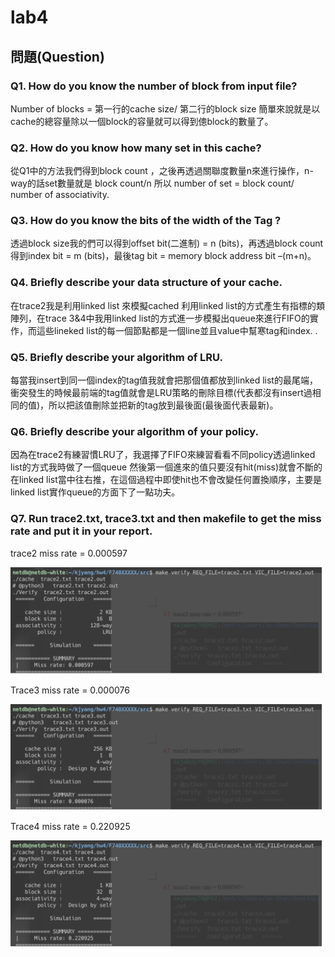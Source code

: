 # lab4
## 問題(Question)
### Q1. How do you know the number of block from input file?
Number of blocks = 第一行的cache size/ 第二行的block size
簡單來說就是以cache的總容量除以一個block的容量就可以得到傯block的數量了。
### Q2. How do you know how many set in this cache?
從Q1中的方法我們得到block count ，之後再透過關聯度數量n來進行操作，n-way的話set數量就是 block count/n
所以 number of set = block count/ number of associativity.
### Q3. How do you know the bits of the width of the Tag ?
透過block size我的們可以得到offset bit(二進制) = n (bits)，再透過block count 得到index bit = m (bits)，最後tag bit = memory block address bit –(m+n)。
### Q4. Briefly describe your data structure of your cache.
在trace2我是利用linked list 來模擬cached 利用linked list的方式產生有指標的類陣列，在trace 3&4中我用linked list的方式進一步模擬出queue來進行FIFO的實作，而這些lineked list的每一個節點都是一個line並且value中幫寒tag和index. .
### Q5. Briefly describe your algorithm of LRU.
每當我insert到同一個index的tag值我就會把那個值都放到linked list的最尾端，衝突發生的時候最前端的tag值就會是LRU策略的刪除目標(代表都沒有insert過相同的值)，所以把該值刪除並把新的tag放到最後面(最後面代表最新)。
### Q6. Briefly describe your algorithm of your policy.
因為在trace2有練習慣LRU了，我選擇了FIFO來練習看看不同policy透過linked list的方式我時做了一個queue 然後第一個進來的值只要沒有hit(miss)就會不斷的在linked list當中往右推，在這個過程中即使hit也不會改變任何置換順序，主要是linked list實作queue的方面下了一點功夫。
### Q7. Run trace2.txt, trace3.txt and then makefile to get the miss rate and put it in your report.
trace2 miss rate = 0.000597

<img src="../../image/image_hw4_figure1.png" alt="Editor" width="500">

Trace3 miss rate = 0.000076

<img src="../../image/image_hw4_figure2.png" alt="Editor" width="500">

Trace4 miss rate = 0.220925

<img src="../../image/image_hw4_figure3.png" alt="Editor" width="500">
